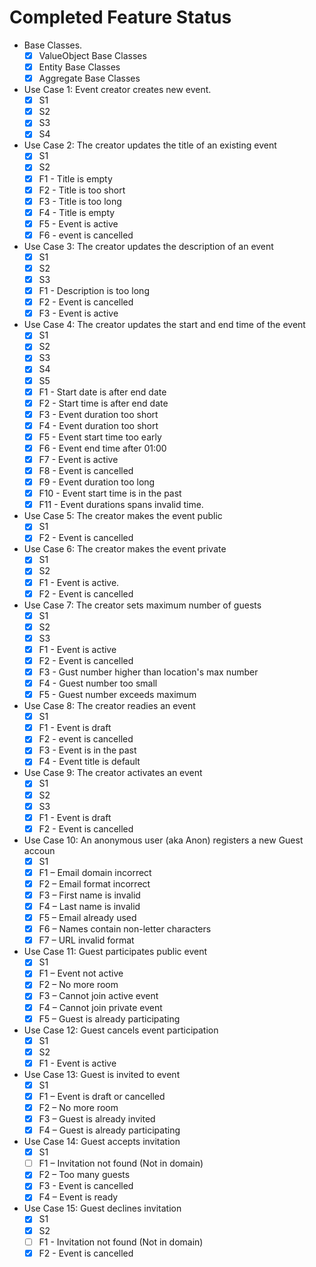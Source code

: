 # Completed Feature Status

- Base Classes.
  - [x] ValueObject Base Classes
  - [x] Entity Base Classes
  - [x] Aggregate Base Classes
        
- Use Case 1: Event creator creates new event.
  - [x] S1
  - [x] S2
  - [x] S3
  - [x] S4
      
- Use Case 2: The creator updates the title of an existing event
  - [x] S1
  - [x] S2
  - [x] F1 - Title is empty
  - [x] F2 - Title is too short
  - [x] F3 - Title is too long
  - [x] F4 - Title is empty
  - [x] F5 - Event is active
  - [x] F6 - event is cancelled
      
- Use Case 3: The creator updates the description of an event
  - [x] S1
  - [x] S2
  - [x] S3
  - [x] F1 - Description is too long
  - [x] F2 - Event is cancelled
  - [x] F3 - Event is active
    
- Use Case 4: The creator updates the start and end time of the event
  - [x] S1
  - [x] S2
  - [x] S3
  - [x] S4
  - [x] S5
  - [x] F1 - Start date is after end date
  - [x] F2 - Start time is after end date
  - [x] F3 - Event duration too short
  - [x] F4 - Event duration too short
  - [x] F5 - Event start time too early
  - [x] F6 - Event end time after 01:00
  - [x] F7 - Event is active
  - [x] F8 - Event is cancelled
  - [x] F9 - Event duration too long
  - [x] F10 - Event start time is in the past
  - [x] F11 - Event durations spans invalid time.
        
- Use Case 5: The creator makes the event public
  - [x] S1
  - [x] F2 - Event is cancelled
    
- Use Case 6: The creator makes the event private
  - [x] S1
  - [x] S2
  - [x] F1 - Event is active.
  - [x] F2 - Event is cancelled
      
- Use Case 7: The creator sets maximum number of guests
  - [x] S1
  - [x] S2
  - [x] S3
  - [x] F1 - Event is active
  - [x] F2 - Event is cancelled
  - [x] F3 - Gust number higher than location's max number
  - [x] F4 - Guest number too small
  - [x] F5 - Guest number exceeds maximum
      
- Use Case 8: The creator readies an event
  - [x] S1
  - [x] F1 - Event is draft
  - [x] F2 - event is cancelled
  - [x] F3 - Event is in the past
  - [x] F4 - Event title is default
  
- Use Case 9: The creator activates an event
  - [x] S1
  - [x] S2
  - [x] S3
  - [x] F1 - Event is draft
  - [x] F2 - Event is cancelled
      
- Use Case 10: An anonymous user (aka Anon) registers a new Guest accoun
  - [x] S1
  - [x] F1 – Email domain incorrect
  - [x] F2 – Email format incorrect
  - [x] F3 – First name is invalid
  - [x] F4 – Last name is invalid
  - [x] F5 – Email already used
  - [x] F6 – Names contain non-letter characters
  - [x] F7 – URL invalid format
    
- Use Case 11: Guest participates public event
  - [x] S1
  - [x] F1 – Event not active
  - [x] F2 – No more room
  - [x] F3 – Cannot join active event
  - [x] F4 – Cannot join private event
  - [x] F5 – Guest is already participating
    
- Use Case 12: Guest cancels event participation
  - [x] S1
  - [x] S2
  - [x] F1 - Event is active

- Use Case 13: Guest is invited to event
  - [x] S1
  - [x] F1 – Event is draft or cancelled
  - [x] F2 – No more room
  - [x] F3 – Guest is already invited
  - [x] F4 – Guest is already participating
  
- Use Case 14: Guest accepts invitation
  - [x] S1
  - [ ] F1 – Invitation not found (Not in domain)
  - [x] F2 – Too many guests
  - [x] F3 - Event is cancelled
  - [x] F4 – Event is ready

- Use Case 15: Guest declines invitation
  - [x] S1
  - [x] S2
  - [ ] F1 - Invitation not found (Not in domain)
  - [x] F2 - Event is cancelled
